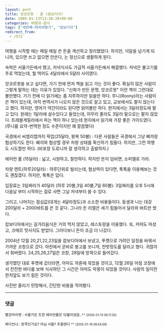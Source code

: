 ```yaml
---
layout: post
title: 앙코르왓 - 끝 (캄보디아)
date: 2005-01-13T13:20:28+09:00
categories: 여행과-음식
tags: ["세번째-태국여행기", "캄보디아"]
redirect_from:
  - /572
---
```


여행을 시작할 때는 매일 매일 쓴 돈을 계산하고 정리했었다. 하지만, 넉달을 넘기게 되니까, 있으면 쓰고 없으면 안쓴다, 는 정신으로 생활하게 된다.

숙박은 서울가든에서 했고, 저녁식사도 가급적 서울가든에서 해결했다. 저녁은 불고기를 주로 먹었는데, 뭘 먹어도 4달라에서 5달라 사이였다.

앙코르왓을 보고 싶다면, 가기 전에 먼저 책을 읽고 가는 것이 좋다. 확실히 많은 사람이 그렇게 말하는 데는 이유가 있었다. "신화가 만든 문명, 앙코르왓" 이란 책이 그런대로 볼만했다. 가기 전에 다 읽기에는 좀 지루하지만 읽을만 하다. 루니(Roony)라는 사람이 쓴 책이 있는데, 아직 번역서가 나오지 않은 것으로 알고 있고, 교보에서도 팔지 않는다고 했다. 하지만, 영어가 약간이라도 된다면 읽어볼만 하다. 현지에서는 3달라정도에 팔고 있다. 원래는 1달라에 살수있다고 들었는데, 아무리 졸라도 3달라 밑으로는 팔지 않았다. 트래블게릴라에서 파는 책이 하나 있는데 현지에서 읽기에 가장 좋은 가이드였다. (루니를 요약-번역한 정도 수준이지만 꽤 깔끔했다)

국경에서 씨엠리엡까지 픽업(25달라, 왕복 50불) : 다른 사람들은 국경에서 그냥 삐끼랑 협상하기도 한다. 삐끼와 협상할 경우 차량 상태를 확신하기 힘들다. 하지만, 그런 여행도 시도할만 하다. (비포장 도로니까 잘 생각하고 출발하자.)

에어컨 룸 (15달라) : 넓고, 시원하고, 잘만하다. 하지만 돈이 덤비면, 소피텔로 가라.

차량 렌트(하루20달라) : 하루단위로 빌리는데, 협상력이 있다면, 툭툭을 이용해보는 것도 괜찮겠다. 하지만, 툭툭은 덥다.

입장료는 3일짜리가 40달라 (하루 20불,3일 40불,7일 60불): 3일짜리를 오후 5시에 다음날 부터 시작하는 걸로 사면 그날 저녁부터 쓸 수 있다.

그리고, 나머지는 점심값(대개는 4달라정도)과 소소한 비용들이다. 동생과 나는 대강 200달라 + 2000바트를 쓴 것 같다. 그나라 돈 리엘은 세기 힘들어서 달라와 바트만 썼다.

캄보디아에서는 길거리음식은 거의 먹지 않았고, 레스토랑을 이용했다. 또, 커피도 마셨고, 크메르 맛사지도 받았다. 그러다보니 돈이 조금 더 나갔다.

2004년 12월 20,21,22,23일을 캄보디아에서 보냈고, 푸켓으로 가려던 일정을 바꿔서 가까운 코창으로 갔다. 아란에서 곧바로 봉고를 쏘니까, 천밧정도를 달라고 했다. 귀찮아서 줘버렸다. 24,25,26,27일은 코창, 28일에 방콕으로 들어갔다.

생각했던 대로 푸켓에 갔더라면, 아마도 까론에 묵었을 것이고, 12월 26일 아침 코창에서 잔잔한 바다를 보며 식사하던 그 시간은 아마도 악몽이 되었을 것이다. 사람의 일이란 한치앞도 보기 힘든 것이다.

사진만 올리기 민망해서, 간단한 비용을 적어봤다.

* * *

### 댓글



<!--- cmt:975 --->
<!--- mail: --->
<!--- parent:0 --->

<small>빨강머리앤 : 서울가든 트윈 에어컨룸은 12불이었음..^^ <small>(2005-01-13 06:11:30)</small></small>


<!--- cmt:976 --->
<!--- mail: --->
<!--- parent:0 --->

<small>짜다언냐 : 방콕인가요? 아님 서울? 추울텐디 ^^ <small>(2005-01-19 08:54:09)</small></small>

